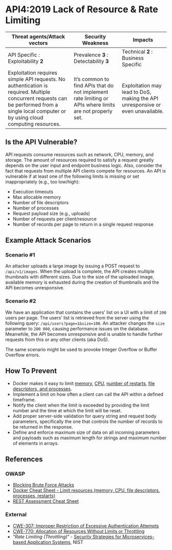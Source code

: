 API4:2019 Lack of Resource & Rate Limiting
===========================================

| Threat agents/Attack vectors | Security Weakness | Impacts |
| - | - | - |
| API Specific : Exploitability **2** | Prevalence **3** : Detectability **3** | Technical **2** : Business Specific |
| Exploitation requires simple API requests. No authentication is required. Multiple concurrent requests can be performed from a single local computer or by using cloud computing resources. | It’s common to find APIs that do not implement rate limiting or APIs where limits are not properly set. | Exploitation may lead to DoS, making the API unresponsive or even unavailable. |

## Is the API Vulnerable?

API requests consume resources such as network, CPU, memory, and storage. The
amount of resources required to satisfy a request greatly depends on the user
input and endpoint business logic. Also, consider the fact that requests from
multiple API clients compete for resources. An API is vulnerable if at least one
of the following limits is missing or set inappropriately (e.g., too low/high):

* Execution timeouts
* Max allocable memory
* Number of file descriptors
* Number of processes
* Request payload size (e.g., uploads)
* Number of requests per client/resource
* Number of records per page to return in a single request response

## Example Attack Scenarios

### Scenario #1

An attacker uploads a large image by issuing a POST request to `/api/v1/images`.
When the upload is complete, the API creates multiple thumbnails with different
sizes. Due to the size of the uploaded image, available memory is exhausted
during the creation of thumbnails and the API becomes unresponsive.

### Scenario #2

We have an application that contains the users' list on a UI with a limit of
`200` users per page. The users' list is retrieved from the server using the
following query: `/api/users?page=1&size=100`. An attacker changes the `size`
parameter to `200 000`, causing performance issues on the database. Meanwhile,
the API becomes unresponsive and is unable to handle further requests from this
or any other clients (aka DoS).

The same scenario might be used to provoke Integer Overflow or Buffer Overflow
errors.

## How To Prevent

* Docker makes it easy to limit [memory][1], [CPU][2], [number of restarts][3],
  [file descriptors, and processes][4].
* Implement a limit on how often a client can call the API within a defined
  timeframe.
* Notify the client when the limit is exceeded by providing the limit number and
  the time at which the limit will be reset.
* Add proper server-side validation for query string and request body
  parameters, specifically the one that controls the number of records to be
  returned in the response.
* Define and enforce maximum size of data on all incoming parameters and
  payloads such as maximum length for strings and maximum number of elements in
  arrays.


## References

### OWASP

* [Blocking Brute Force Attacks][5]
* [Docker Cheat Sheet - Limit resources (memory, CPU, file descriptors,
  processes, restarts)][6]
* [REST Assessment Cheat Sheet][7]

### External

* [CWE-307: Improper Restriction of Excessive Authentication Attempts][8]
* [CWE-770: Allocation of Resources Without Limits or Throttling][9]
* “_Rate Limiting (Throttling)_” - [Security Strategies for Microservices-based
  Application Systems][10], NIST

[1]: https://docs.docker.com/config/containers/resource_constraints/#memory
[2]: https://docs.docker.com/config/containers/resource_constraints/#cpu
[3]: https://docs.docker.com/engine/reference/commandline/run/#restart-policies---restart
[4]: https://docs.docker.com/engine/reference/commandline/run/#set-ulimits-in-container---ulimit
[5]: https://www.owasp.org/index.php/Blocking_Brute_Force_Attacks
[6]: https://github.com/OWASP/CheatSheetSeries/blob/3a8134d792528a775142471b1cb14433b4fda3fb/cheatsheets/Docker_Security_Cheat_Sheet.md#rule-7---limit-resources-memory-cpu-file-descriptors-processes-restarts
[7]: https://github.com/OWASP/CheatSheetSeries/blob/3a8134d792528a775142471b1cb14433b4fda3fb/cheatsheets/REST_Assessment_Cheat_Sheet.md
[8]: https://cwe.mitre.org/data/definitions/307.html
[9]: https://cwe.mitre.org/data/definitions/770.html
[10]: https://nvlpubs.nist.gov/nistpubs/SpecialPublications/NIST.SP.800-204-draft.pdf
